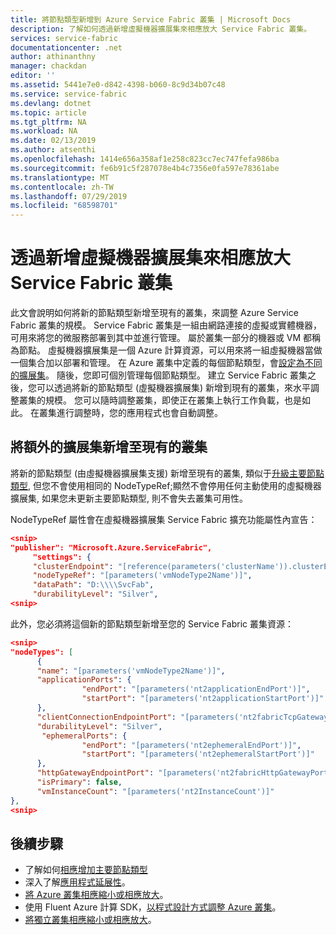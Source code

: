 ```yaml
---
title: 將節點類型新增到 Azure Service Fabric 叢集 | Microsoft Docs
description: 了解如何透過新增虛擬機器擴展集來相應放大 Service Fabric 叢集。
services: service-fabric
documentationcenter: .net
author: athinanthny
manager: chackdan
editor: ''
ms.assetid: 5441e7e0-d842-4398-b060-8c9d34b07c48
ms.service: service-fabric
ms.devlang: dotnet
ms.topic: article
ms.tgt_pltfrm: NA
ms.workload: NA
ms.date: 02/13/2019
ms.author: atsenthi
ms.openlocfilehash: 1414e656a358af1e258c823cc7ec747fefa986ba
ms.sourcegitcommit: fe6b91c5f287078e4b4c7356e0fa597e78361abe
ms.translationtype: MT
ms.contentlocale: zh-TW
ms.lasthandoff: 07/29/2019
ms.locfileid: "68598701"
---
```

# <a name="scale-a-service-fabric-cluster-out-by-adding-a-virtual-machine-scale-set"></a>透過新增虛擬機器擴展集來相應放大 Service Fabric 叢集
此文會說明如何將新的節點類型新增至現有的叢集，來調整 Azure Service Fabric 叢集的規模。 Service Fabric 叢集是一組由網路連接的虛擬或實體機器，可用來將您的微服務部署到其中並進行管理。 屬於叢集一部分的機器或 VM 都稱為節點。 虛擬機器擴展集是一個 Azure 計算資源，可以用來將一組虛擬機器當做一個集合加以部署和管理。 在 Azure 叢集中定義的每個節點類型，會[設定為不同的擴展集](service-fabric-cluster-nodetypes.md)。 隨後，您即可個別管理每個節點類型。 建立 Service Fabric 叢集之後，您可以透過將新的節點類型 (虛擬機器擴展集) 新增到現有的叢集，來水平調整叢集的規模。  您可以隨時調整叢集，即使正在叢集上執行工作負載，也是如此。  在叢集進行調整時，您的應用程式也會自動調整。

## <a name="add-an-additional-scale-set-to-an-existing-cluster"></a>將額外的擴展集新增至現有的叢集
將新的節點類型 (由虛擬機器擴展集支援) 新增至現有的叢集, 類似于[升級主要節點類型](service-fabric-scale-up-node-type.md), 但您不會使用相同的 NodeTypeRef;顯然不會停用任何主動使用的虛擬機器擴展集, 如果您未更新主要節點類型, 則不會失去叢集可用性。 

NodeTypeRef 屬性會在虛擬機器擴展集 Service Fabric 擴充功能屬性內宣告：
```json
<snip>
"publisher": "Microsoft.Azure.ServiceFabric",
     "settings": {
     "clusterEndpoint": "[reference(parameters('clusterName')).clusterEndpoint]",
     "nodeTypeRef": "[parameters('vmNodeType2Name')]",
     "dataPath": "D:\\\\SvcFab",
     "durabilityLevel": "Silver",
<snip>
```

此外，您必須將這個新的節點類型新增至您的 Service Fabric 叢集資源：

```json
<snip>
"nodeTypes": [
      {
      "name": "[parameters('vmNodeType2Name')]",
      "applicationPorts": {
                "endPort": "[parameters('nt2applicationEndPort')]",
                "startPort": "[parameters('nt2applicationStartPort')]"
      },
      "clientConnectionEndpointPort": "[parameters('nt2fabricTcpGatewayPort')]",
      "durabilityLevel": "Silver",
       "ephemeralPorts": {
                "endPort": "[parameters('nt2ephemeralEndPort')]",
                "startPort": "[parameters('nt2ephemeralStartPort')]"
      },
      "httpGatewayEndpointPort": "[parameters('nt2fabricHttpGatewayPort')]",
      "isPrimary": false,
      "vmInstanceCount": "[parameters('nt2InstanceCount')]"
},
<snip>
```

## <a name="next-steps"></a>後續步驟
* 了解如何[相應增加主要節點類型](service-fabric-scale-up-node-type.md)
* 深入了解[應用程式延展性](service-fabric-concepts-scalability.md)。
* [將 Azure 叢集相應縮小或相應放大](service-fabric-tutorial-scale-cluster.md)。
* 使用 Fluent Azure 計算 SDK，[以程式設計方式調整 Azure 叢集](service-fabric-cluster-programmatic-scaling.md)。
* [將獨立叢集相應縮小或相應放大](service-fabric-cluster-windows-server-add-remove-nodes.md)。

